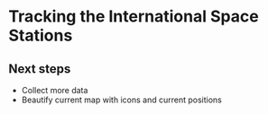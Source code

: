 # Tracking the International Space Stations

## Next steps

- Collect more data
- Beautify current map with icons and current positions
